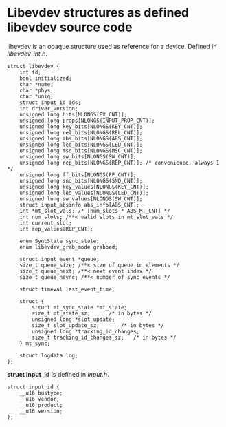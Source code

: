 # Libevdev structures as defined libevdev source code

libevdev is an opaque structure used as reference for a device. Defined in *libevdev-int.h*.

    struct libevdev {
    	int fd;
    	bool initialized;
    	char *name;
    	char *phys;
    	char *uniq;
    	struct input_id ids;
    	int driver_version;
    	unsigned long bits[NLONGS(EV_CNT)];
    	unsigned long props[NLONGS(INPUT_PROP_CNT)];
    	unsigned long key_bits[NLONGS(KEY_CNT)];
    	unsigned long rel_bits[NLONGS(REL_CNT)];
    	unsigned long abs_bits[NLONGS(ABS_CNT)];
    	unsigned long led_bits[NLONGS(LED_CNT)];
    	unsigned long msc_bits[NLONGS(MSC_CNT)];
    	unsigned long sw_bits[NLONGS(SW_CNT)];
    	unsigned long rep_bits[NLONGS(REP_CNT)]; /* convenience, always 1 */
    	unsigned long ff_bits[NLONGS(FF_CNT)];
    	unsigned long snd_bits[NLONGS(SND_CNT)];
    	unsigned long key_values[NLONGS(KEY_CNT)];
    	unsigned long led_values[NLONGS(LED_CNT)];
    	unsigned long sw_values[NLONGS(SW_CNT)];
    	struct input_absinfo abs_info[ABS_CNT];
    	int *mt_slot_vals; /* [num_slots * ABS_MT_CNT] */
    	int num_slots; /**< valid slots in mt_slot_vals */
    	int current_slot;
    	int rep_values[REP_CNT];

    	enum SyncState sync_state;
    	enum libevdev_grab_mode grabbed;

    	struct input_event *queue;
    	size_t queue_size; /**< size of queue in elements */
    	size_t queue_next; /**< next event index */
    	size_t queue_nsync; /**< number of sync events */

    	struct timeval last_event_time;

    	struct {
    		struct mt_sync_state *mt_state;
    		size_t mt_state_sz;		 /* in bytes */
    		unsigned long *slot_update;
    		size_t slot_update_sz;		 /* in bytes */
    		unsigned long *tracking_id_changes;
    		size_t tracking_id_changes_sz;	 /* in bytes */
    	} mt_sync;

    	struct logdata log;
    };

**struct input_id** is defined in *input.h*.

    struct input_id {
    	__u16 bustype;
    	__u16 vendor;
    	__u16 product;
    	__u16 version;
    };
